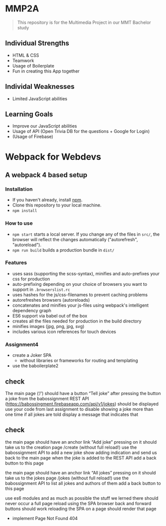 # MMP2A
> This repository is for the Multimedia Project in our MMT Bachelor study

## Individual Strengths
* HTML & CSS
* Teamwork
* Usage of Boilerplate
* Fun in creating this App together

## Individal Weaknesses
* Limited JavaScript abilities

## Learning Goals
* Improve our JavaScript abilities
* Usage of API (Open Trivia DB for the questions + Google for Login)
* (Usage of Firebase)

# Webpack for Webdevs
## A webpack 4 based setup

### Installation
* If you haven't already, install [npm](https://www.npmjs.com/).
* Clone this repository to your local machine.
* `npm install`

### How to use
* `npm start` starts a local server. If you change any of the files in `src/`, the browser will reflect the changes automatically ("autorefresh", "autoreload").
* `npm run build` builds a production bundle in `dist/`

### Features
* uses sass (supporting the scss-syntax), minifies and auto-prefixes your css for production
* auto-prefixing depending on your choice of browsers you want to support in `.browserslist.rc`
* uses hashes for the js/css-filenames to prevent caching problems
* autorefreshes browsers (autoreloads)
* concatenates and minifies your js-files using webpack's intelligent dependency graph
* ES6 support via babel out of the box
* creates all the files needed for production in the build directory
* minifies images (jpg, png, jpg, svg)
* includes various icon references for touch devices


### Assignment4
- create a Joker SPA 
  - without libraries or frameworks for routing and templating
- use the baboilerplate2
## check


The main page (‘/’) should have a button “Tell joke”
after pressing the button a joke from the  babossignment REST API (https://babossingment.firebaseapp.com/api/v1/jokes) should be displayed 
use your code from last assignment to disable showing a joke more than one time
if all jokes are told display a message that indicates that
## check

the main page should have an anchor link “Add joke”
pressing on it should take us to the creation page /create (without full reload!)
use the babossignment API to add a new joke
show adding indication and send us back to the main page when the joke is added to the REST API
add a back button to this page

the main page should have an anchor link “All jokes”
pressing on it should take us to the jokes page /jokes (without full reload!)
use the babossignment API to list all jokes and authors of them
add a back button to this page

use es6 modules and as much as possible the stuff we lerned
there should never occur a full page reload using the SPA
browser back and forward buttons should work
reloading the SPA on a page should render that page

- implement Page Not Found 404